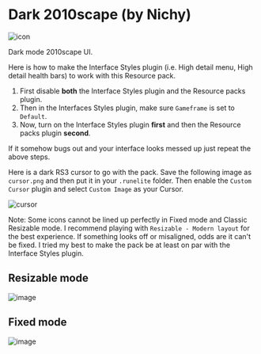 # Dark 2010scape (by Nichy)

![icon](https://user-images.githubusercontent.com/72536899/130370209-704232c9-5909-41e8-9699-e8e1401bbacf.png)

Dark mode 2010scape UI.

Here is how to make the Interface Styles plugin (i.e. High detail menu, High detail health bars) to work with this Resource pack.
1. First disable **both** the Interface Styles plugin and the Resource packs plugin.
2. Then in the Interfaces Styles plugin, make sure  `Gameframe` is set to `Default`.
3. Now, turn on the Interface Styles plugin **first** and then the Resource packs plugin **second**. 

If it somehow bugs out and your interface looks messed up just repeat the above steps.

Here is a dark RS3 cursor to go with the pack. Save the following image as `cursor.png` and then put it in your `.runelite` folder. Then enable the `Custom Cursor` plugin and select `Custom Image` as your Cursor.

![cursor](https://user-images.githubusercontent.com/72536899/132142011-05e12573-7450-4c8d-b7f6-785db01a300a.png)

Note: Some icons cannot be lined up perfectly in Fixed mode and Classic Resizable mode. I recommend playing with `Resizable - Modern layout` for the best experience. If something looks off or misaligned, odds are it can't be fixed. I tried my best to make the pack be at least on par with the Interface Styles plugin.

## Resizable mode
![image](https://user-images.githubusercontent.com/72536899/132610218-ac6f2263-7a2c-4dcf-827e-8135c0bed157.png)

## Fixed mode
![image](https://user-images.githubusercontent.com/72536899/132610170-a03db911-daf5-442e-91a3-b8659d89a1b4.png)
